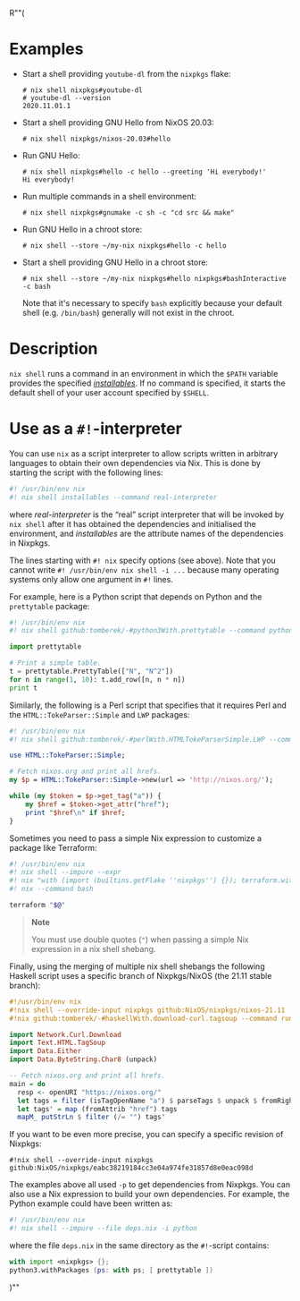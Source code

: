 R""(

# Examples

* Start a shell providing `youtube-dl` from the `nixpkgs` flake:

  ```console
  # nix shell nixpkgs#youtube-dl
  # youtube-dl --version
  2020.11.01.1
  ```

* Start a shell providing GNU Hello from NixOS 20.03:

  ```console
  # nix shell nixpkgs/nixos-20.03#hello
  ```

* Run GNU Hello:

  ```console
  # nix shell nixpkgs#hello -c hello --greeting 'Hi everybody!'
  Hi everybody!
  ```

* Run multiple commands in a shell environment:

  ```console
  # nix shell nixpkgs#gnumake -c sh -c "cd src && make"
  ```

* Run GNU Hello in a chroot store:

  ```console
  # nix shell --store ~/my-nix nixpkgs#hello -c hello
  ```

* Start a shell providing GNU Hello in a chroot store:

  ```console
  # nix shell --store ~/my-nix nixpkgs#hello nixpkgs#bashInteractive -c bash
  ```

  Note that it's necessary to specify `bash` explicitly because your
  default shell (e.g. `/bin/bash`) generally will not exist in the
  chroot.

# Description

`nix shell` runs a command in an environment in which the `$PATH` variable
provides the specified [*installables*](./nix.md#installable). If no command is specified, it starts the
default shell of your user account specified by `$SHELL`.

# Use as a `#!`-interpreter

You can use `nix` as a script interpreter to allow scripts written
in arbitrary languages to obtain their own dependencies via Nix. This is
done by starting the script with the following lines:

```bash
#! /usr/bin/env nix
#! nix shell installables --command real-interpreter
```

where *real-interpreter* is the “real” script interpreter that will be
invoked by `nix shell` after it has obtained the dependencies and
initialised the environment, and *installables* are the attribute names of
the dependencies in Nixpkgs.

The lines starting with `#! nix` specify options (see above). Note that you
cannot write `#! /usr/bin/env nix shell -i ...` because many operating systems
only allow one argument in `#!` lines.

For example, here is a Python script that depends on Python and the
`prettytable` package:

```python
#! /usr/bin/env nix
#! nix shell github:tomberek/-#python3With.prettytable --command python

import prettytable

# Print a simple table.
t = prettytable.PrettyTable(["N", "N^2"])
for n in range(1, 10): t.add_row([n, n * n])
print t
```

Similarly, the following is a Perl script that specifies that it
requires Perl and the `HTML::TokeParser::Simple` and `LWP` packages:

```perl
#! /usr/bin/env nix
#! nix shell github:tomberek/-#perlWith.HTMLTokeParserSimple.LWP --command perl -x

use HTML::TokeParser::Simple;

# Fetch nixos.org and print all hrefs.
my $p = HTML::TokeParser::Simple->new(url => 'http://nixos.org/');

while (my $token = $p->get_tag("a")) {
    my $href = $token->get_attr("href");
    print "$href\n" if $href;
}
```

Sometimes you need to pass a simple Nix expression to customize a
package like Terraform:

```bash
#! /usr/bin/env nix
#! nix shell --impure --expr
#! nix "with (import (builtins.getFlake ''nixpkgs'') {}); terraform.withPlugins (plugins: [ plugins.openstack ])"
#! nix --command bash

terraform "$@"
```

> **Note**
>
> You must use double quotes (`"`) when passing a simple Nix expression
> in a nix shell shebang.

Finally, using the merging of multiple nix shell shebangs the following
Haskell script uses a specific branch of Nixpkgs/NixOS (the 21.11 stable
branch):

```haskell
#!/usr/bin/env nix
#!nix shell --override-input nixpkgs github:NixOS/nixpkgs/nixos-21.11
#!nix github:tomberek/-#haskellWith.download-curl.tagsoup --command runghc

import Network.Curl.Download
import Text.HTML.TagSoup
import Data.Either
import Data.ByteString.Char8 (unpack)

-- Fetch nixos.org and print all hrefs.
main = do
  resp <- openURI "https://nixos.org/"
  let tags = filter (isTagOpenName "a") $ parseTags $ unpack $ fromRight undefined resp
  let tags' = map (fromAttrib "href") tags
  mapM_ putStrLn $ filter (/= "") tags'
```

If you want to be even more precise, you can specify a specific revision
of Nixpkgs:

    #!nix shell --override-input nixpkgs github:NixOS/nixpkgs/eabc38219184cc3e04a974fe31857d8e0eac098d

The examples above all used `-p` to get dependencies from Nixpkgs. You
can also use a Nix expression to build your own dependencies. For
example, the Python example could have been written as:

```python
#! /usr/bin/env nix
#! nix shell --impure --file deps.nix -i python
```

where the file `deps.nix` in the same directory as the `#!`-script
contains:

```nix
with import <nixpkgs> {};
python3.withPackages (ps: with ps; [ prettytable ])
```




)""
